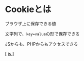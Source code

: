 # Cookieとは

ブラウザ上に保存できる値

文字列で、`key=value`の形で保存できる

JSからも、PHPからもアクセスできる

[[ js ]](https://qiita.com/takanorip/items/4e23b803bb1393176636)
